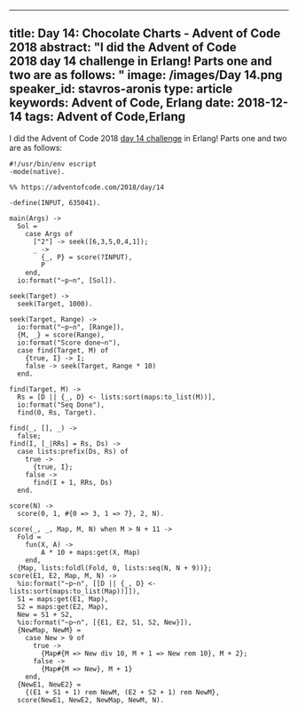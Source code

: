 
---
title: Day 14: Chocolate Charts - Advent of Code 2018
abstract: "I did the Advent of Code 2018 day 14 challenge in Erlang! Parts one and two are as follows:
"
image: /images/Day 14.png
speaker_id: stavros-aronis
type: article
keywords: Advent of Code, Erlang
date: 2018-12-14
tags: Advent of Code,Erlang
---
I did the Advent of Code 2018&nbsp;<a href="https://adventofcode.com/2018/day/14">day 14 challenge</a>&nbsp;in Erlang! Parts one and two are as follows:

<pre>
<code class="language-erlang">#!/usr/bin/env escript
-mode(native).

%% https://adventofcode.com/2018/day/14

-define(INPUT, 635041).

main(Args) -&gt;
  Sol =
    case Args of
      ["2"] -&gt; seek([6,3,5,0,4,1]);
      _ -&gt;
        {_, P} = score(?INPUT),
        P
    end,
  io:format("~p~n", [Sol]).

seek(Target) -&gt;
  seek(Target, 1000).

seek(Target, Range) -&gt;
  io:format("~p~n", [Range]),
  {M, _} = score(Range),
  io:format("Score done~n"),
  case find(Target, M) of
    {true, I} -&gt; I;
    false -&gt; seek(Target, Range * 10)
  end.

find(Target, M) -&gt;
  Rs = [D || {_, D} &lt;- lists:sort(maps:to_list(M))],
  io:format("Seq Done"),
  find(0, Rs, Target).

find(_, [], _) -&gt;
  false;
find(I, [_|RRs] = Rs, Ds) -&gt;
  case lists:prefix(Ds, Rs) of
    true -&gt;
      {true, I};
    false -&gt;
      find(I + 1, RRs, Ds)
  end.

score(N) -&gt;
  score(0, 1, #{0 =&gt; 3, 1 =&gt; 7}, 2, N).

score(_, _, Map, M, N) when M &gt; N + 11 -&gt;
  Fold =
    fun(X, A) -&gt;
        A * 10 + maps:get(X, Map)
    end,
  {Map, lists:foldl(Fold, 0, lists:seq(N, N + 9))};
score(E1, E2, Map, M, N) -&gt;
  %io:format("~p~n", [[D || {_, D} &lt;- lists:sort(maps:to_list(Map))]]),
  S1 = maps:get(E1, Map),
  S2 = maps:get(E2, Map),
  New = S1 + S2,
  %io:format("~p~n", [{E1, E2, S1, S2, New}]),
  {NewMap, NewM} =
    case New &gt; 9 of
      true -&gt;
        {Map#{M =&gt; New div 10, M + 1 =&gt; New rem 10}, M + 2};
      false -&gt;
        {Map#{M =&gt; New}, M + 1}
    end,
  {NewE1, NewE2} =
    {(E1 + S1 + 1) rem NewM, (E2 + S2 + 1) rem NewM},
  score(NewE1, NewE2, NewMap, NewM, N).
 </code></pre>

&nbsp;
